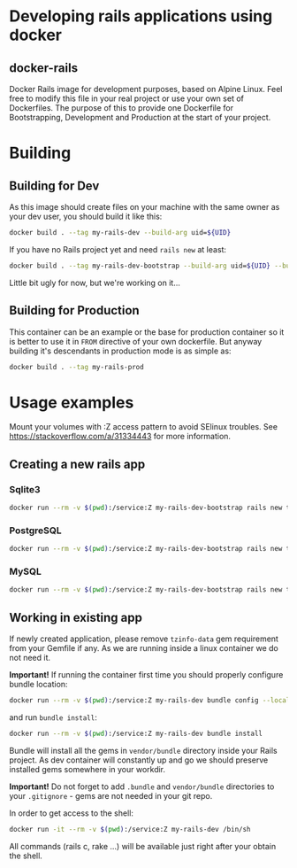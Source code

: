 # Developing rails applications using docker

## docker-rails
Docker Rails image for development purposes, based on Alpine Linux. Feel free to modify this file in your real project
or use your own set of Dockerfiles. The purpose of this to provide one Dockerfile for Bootstrapping, Development and
Production at the start of your project.

# Building

## Building for Dev
As this image should create files on your machine with the same owner as your dev user, you should build it like this:

```bash
docker build . --tag my-rails-dev --build-arg uid=${UID}
```

If you have no Rails project yet and need `rails new` at least:
```bash
docker build . --tag my-rails-dev-bootstrap --build-arg uid=${UID} --build-arg rails_version=5.1.4
```
Little bit ugly for now, but we're working on it...

## Building for Production
This container can be an example or the base for production container so it is better to use it in `FROM` directive
of your own dockerfile. But anyway building it's descendants in production mode is as simple as:
```bash
docker build . --tag my-rails-prod
```

# Usage examples

Mount your volumes with :Z access pattern to avoid SElinux troubles.
See https://stackoverflow.com/a/31334443 for more information.

## Creating a new rails app

### Sqlite3
```bash
docker run --rm -v $(pwd):/service:Z my-rails-dev-bootstrap rails new testapp-sqlite3
```

### PostgreSQL
```bash
docker run --rm -v $(pwd):/service:Z my-rails-dev-bootstrap rails new testapp-postgresql --database postgresql
```

### MySQL
```bash
docker run --rm -v $(pwd):/service:Z my-rails-dev-bootstrap rails new testapp-mysql --database mysql
```

## Working in existing app

If newly created application, please remove `tzinfo-data` gem requirement from your Gemfile if any. As we are running
inside a linux container we do not need it.

**Important!** If running the container first time you should properly configure bundle location:
```bash
docker run --rm -v $(pwd):/service:Z my-rails-dev bundle config --local path ./vendor/bundle
```
and run `bundle install`:
```bash
docker run --rm -v $(pwd):/service:Z my-rails-dev bundle install
```
Bundle will install all the gems in `vendor/bundle` directory inside your Rails project.
As dev container will constantly up and go we should preserve installed gems somewhere in your workdir.

**Important!** Do not forget to add `.bundle` and `vendor/bundle` directories to your `.gitignore` - 
gems are not needed in your git repo.

In order to get access to the shell:
```bash
docker run -it --rm -v $(pwd):/service:Z my-rails-dev /bin/sh
```
All commands (rails c, rake ...) will be available just right after your obtain the shell.

